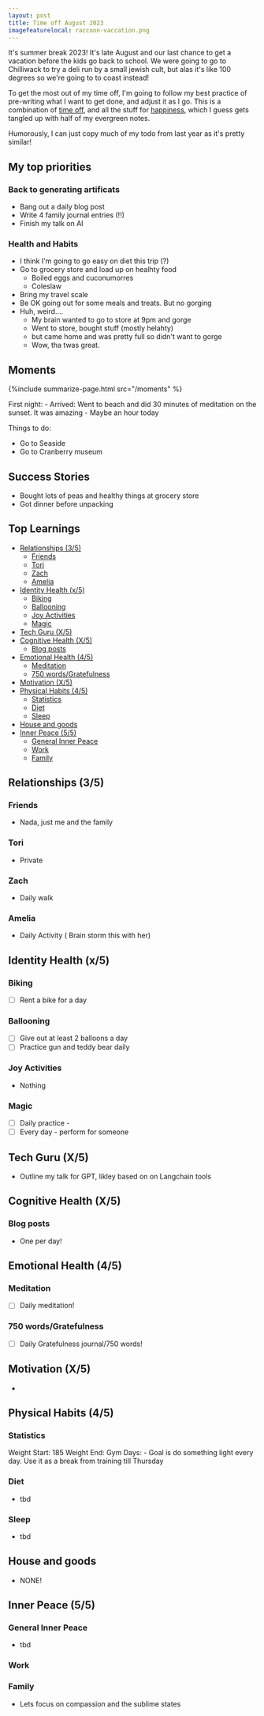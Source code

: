 ```yaml
---
layout: post
title: Time off August 2023
imagefeaturelocal: raccoon-vaccation.png
---
```


It's summer break 2023! It's late August and our last chance to get a vacation before  the kids go back to school.  We were going to go to Chilliwack to try a deli run by a small jewish cult, but alas it's like 100 degrees so we're going to to coast instead!

To get the most out of my time off, I'm going to follow my best practice of pre-writing what I want to get done, and adjust it as I go. This is a combination of [time off](/time-off), and all the stuff for [happiness](/happy), which I guess gets tangled up with half of my evergreen notes.

Humorously, I can just copy much of my todo from last year as it's pretty similar!

## My top priorities

### Back to generating artificats

- Bang out a daily blog post
- Write 4 family journal entries (!!)
- Finish my talk on AI


### Health and Habits

- I think I'm going to go easy on diet this trip (?)
- Go to grocery store and load up on healhty food
    - Boiled eggs and cuconumorres
    - Coleslaw
- Bring my travel scale
- Be OK going out for some meals and treats. But no gorging
- Huh, weird....
    - My brain wanted to go to store at 9pm and gorge
    - Went to store, bought stuff (mostly helahty)
    - but came home and was pretty full so didn't want to gorge
    - Wow, tha twas great.


## Moments

{%include summarize-page.html src="/moments" %}


First night:
    - Arrived: Went to beach and did 30 minutes of meditation on the sunset. It was amazing
    - Maybe an hour today

Things to do:

- Go to Seaside
- Go to Cranberry museum


## Success Stories

- Bought lots of peas and healthy things at grocery store
- Got dinner before unpacking

## Top Learnings


<!-- prettier-ignore-start -->
<!-- vim-markdown-toc GFM -->

- [Relationships (3/5)](#relationships-35)
    - [Friends](#friends)
    - [Tori](#tori)
    - [Zach](#zach)
    - [Amelia](#amelia)
- [Identity Health (x/5)](#identity-health-x5)
    - [Biking](#biking)
    - [Ballooning](#ballooning)
    - [Joy Activities](#joy-activities)
    - [Magic](#magic)
- [Tech Guru (X/5)](#tech-guru-x5)
- [Cognitive Health (X/5)](#cognitive-health-x5)
    - [Blog posts](#blog-posts)
- [Emotional Health (4/5)](#emotional-health-45)
    - [Meditation](#meditation)
    - [750 words/Gratefulness](#750-wordsgratefulness)
- [Motivation (X/5)](#motivation-x5)
- [Physical Habits (4/5)](#physical-habits-45)
    - [Statistics](#statistics)
    - [Diet](#diet)
    - [Sleep](#sleep)
- [House and goods](#house-and-goods)
- [Inner Peace (5/5)](#inner-peace-55)
    - [General Inner Peace](#general-inner-peace)
    - [Work](#work)
    - [Family](#family)

<!-- vim-markdown-toc -->
<!-- prettier-ignore-end -->

## Relationships (3/5)

### Friends

- Nada, just me and the family


### Tori

- Private

### Zach

- Daily walk

### Amelia

- Daily Activity ( Brain storm this with her)

## Identity Health (x/5)

### Biking

- ☐ Rent a bike for a day

### Ballooning

- ☐ Give out at least 2 balloons a day
- ☐ Practice gun and teddy bear daily

### Joy Activities

- Nothing

### Magic

- ☐ Daily practice -
- ☐ Every day - perform for someone

## Tech Guru (X/5)

- Outline my talk for GPT, likley based on on Langchain tools

## Cognitive Health (X/5)

### Blog posts

- One per day!

## Emotional Health (4/5)

### Meditation

- ☐ Daily meditation!

### 750 words/Gratefulness

- ☐ Daily Gratefulness journal/750 words!

## Motivation (X/5)

-


## Physical Habits (4/5)

### Statistics

Weight Start: 185
Weight End:
Gym Days:
    - Goal is do something light every day. Use it as a break from training till Thursday

### Diet

- tbd

### Sleep

- tbd

## House and goods

- NONE!

## Inner Peace (5/5)

### General Inner Peace

- tbd

### Work


### Family

- Lets focus on compassion and the sublime states
